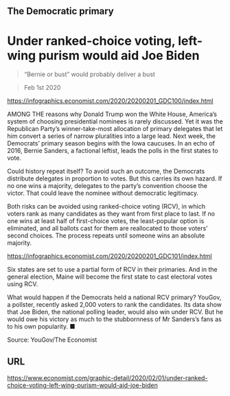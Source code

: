 ## The Democratic primary

# Under ranked-choice voting, left-wing purism would aid Joe Biden

> “Bernie or bust” would probably deliver a bust

> Feb 1st 2020

https://infographics.economist.com/2020/20200201_GDC100/index.html

AMONG THE reasons why Donald Trump won the White House, America’s system of choosing presidential nominees is rarely discussed. Yet it was the Republican Party’s winner-take-most allocation of primary delegates that let him convert a series of narrow pluralities into a large lead. Next week, the Democrats’ primary season begins with the Iowa caucuses. In an echo of 2016, Bernie Sanders, a factional leftist, leads the polls in the first states to vote.

Could history repeat itself? To avoid such an outcome, the Democrats distribute delegates in proportion to votes. But this carries its own hazard. If no one wins a majority, delegates to the party’s convention choose the victor. That could leave the nominee without democratic legitimacy.

Both risks can be avoided using ranked-choice voting (RCV), in which voters rank as many candidates as they want from first place to last. If no one wins at least half of first-choice votes, the least-popular option is eliminated, and all ballots cast for them are reallocated to those voters’ second choices. The process repeats until someone wins an absolute majority.



https://infographics.economist.com/2020/20200201_GDC101/index.html

Six states are set to use a partial form of RCV in their primaries. And in the general election, Maine will become the first state to cast electoral votes using RCV.

What would happen if the Democrats held a national RCV primary? YouGov, a pollster, recently asked 2,000 voters to rank the candidates. Its data show that Joe Biden, the national polling leader, would also win under RCV. But he would owe his victory as much to the stubbornness of Mr Sanders’s fans as to his own popularity. ■

Source: YouGov/The Economist



## URL

https://www.economist.com/graphic-detail/2020/02/01/under-ranked-choice-voting-left-wing-purism-would-aid-joe-biden
